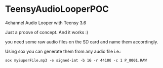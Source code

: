 # TeensyAudioLooperPOC
4channel Audio Looper with Teensy 3.6

Just a proove of concept. And it works :)

you need some raw audio files on the SD card and name them accordingly.

Using sox you can generate them from any audio file i.e.:

```
sox mySuperFile.mp3 -e signed-int -b 16 -r 44100 -c 1 P_0001.RAW
```


